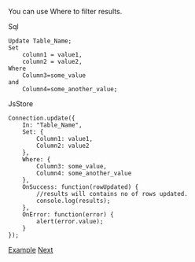 You can use Where to filter results.

Sql

```
Update Table_Name;
Set
    column1 = value1,
    column2 = value2,
Where
    Column3=some_value
and
    Column4=some_another_value;
```

JsStore

```
Connection.update({
    In: "Table_Name",
    Set: {
        Column1: value1,
        Column2: value2
    },
    Where: {
        Column3: some_value,
        Column4: some_another_value
    },
    OnSuccess: function(rowUpdated) {
        //results will contains no of rows updated.
        console.log(results);
    },
    OnError: function(error) {
        alert(error.value);
    }
});
```

[Example](/example/update) [Next](#)